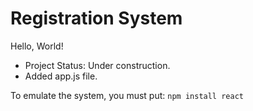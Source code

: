 <h1>Registration System</h1>
<p>Hello, World!</p>

- Project Status: Under construction.
- Added app.js file.

To emulate the system, you must put:
```npm install react```
